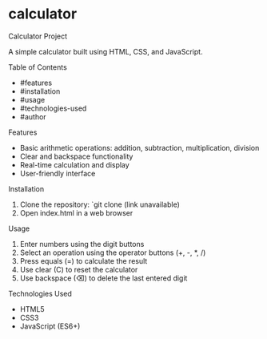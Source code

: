 # calculator

Calculator Project

A simple calculator built using HTML, CSS, and JavaScript.

Table of Contents

- #features
- #installation
- #usage
- #technologies-used
- #author

Features

- Basic arithmetic operations: addition, subtraction, multiplication, division
- Clear and backspace functionality
- Real-time calculation and display
- User-friendly interface

Installation

1. Clone the repository: `git clone (link unavailable)
2. Open index.html in a web browser

Usage

1. Enter numbers using the digit buttons
2. Select an operation using the operator buttons (+, -, *, /)
3. Press equals (=) to calculate the result
4. Use clear (C) to reset the calculator
5. Use backspace (⌫) to delete the last entered digit

Technologies Used

- HTML5
- CSS3
- JavaScript (ES6+)
